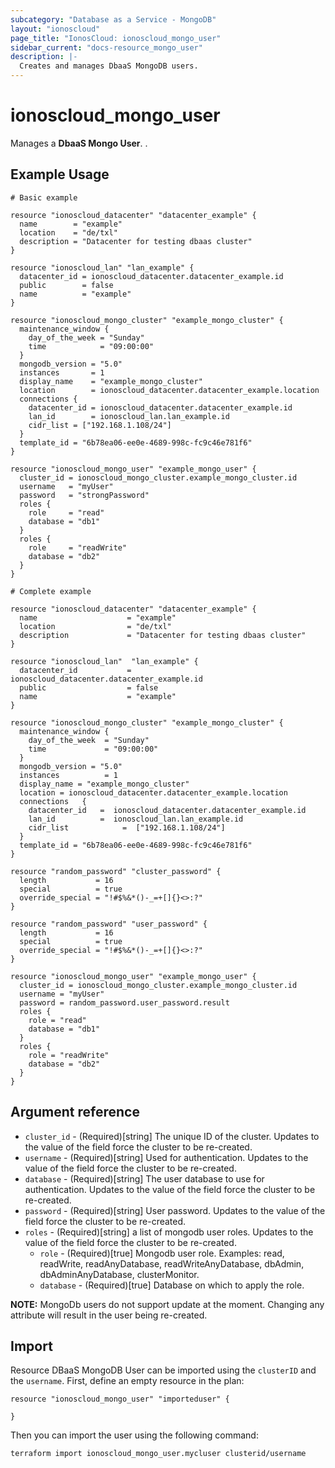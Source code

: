 ```yaml
---
subcategory: "Database as a Service - MongoDB"
layout: "ionoscloud"
page_title: "IonosCloud: ionoscloud_mongo_user"
sidebar_current: "docs-resource_mongo_user"
description: |-
  Creates and manages DbaaS MongoDB users.
---
```


# ionoscloud_mongo_user

Manages a **DbaaS Mongo User**. .

## Example Usage

```hcl
# Basic example

resource "ionoscloud_datacenter" "datacenter_example" {
  name        = "example"
  location    = "de/txl"
  description = "Datacenter for testing dbaas cluster"
}

resource "ionoscloud_lan" "lan_example" {
  datacenter_id = ionoscloud_datacenter.datacenter_example.id
  public        = false
  name          = "example"
}

resource "ionoscloud_mongo_cluster" "example_mongo_cluster" {
  maintenance_window {
    day_of_the_week = "Sunday"
    time            = "09:00:00"
  }
  mongodb_version = "5.0"
  instances       = 1
  display_name    = "example_mongo_cluster"
  location        = ionoscloud_datacenter.datacenter_example.location
  connections {
    datacenter_id = ionoscloud_datacenter.datacenter_example.id
    lan_id        = ionoscloud_lan.lan_example.id
    cidr_list = ["192.168.1.108/24"]
  }
  template_id = "6b78ea06-ee0e-4689-998c-fc9c46e781f6"
}

resource "ionoscloud_mongo_user" "example_mongo_user" {
  cluster_id = ionoscloud_mongo_cluster.example_mongo_cluster.id
  username   = "myUser"
  password   = "strongPassword"
  roles {
    role     = "read"
    database = "db1"
  }
  roles {
    role     = "readWrite"
    database = "db2"
  }
}
```

```hcl
# Complete example

resource "ionoscloud_datacenter" "datacenter_example" {
  name                    = "example"
  location                = "de/txl"
  description             = "Datacenter for testing dbaas cluster"
}

resource "ionoscloud_lan"  "lan_example" {
  datacenter_id           = ionoscloud_datacenter.datacenter_example.id
  public                  = false
  name                    = "example"
}

resource "ionoscloud_mongo_cluster" "example_mongo_cluster" {
  maintenance_window {
    day_of_the_week  = "Sunday"
    time             = "09:00:00"
  }
  mongodb_version = "5.0"
  instances          = 1
  display_name = "example_mongo_cluster"
  location = ionoscloud_datacenter.datacenter_example.location
  connections   {
    datacenter_id   =  ionoscloud_datacenter.datacenter_example.id
    lan_id          =  ionoscloud_lan.lan_example.id
    cidr_list            =  ["192.168.1.108/24"]
  }
  template_id = "6b78ea06-ee0e-4689-998c-fc9c46e781f6"
}

resource "random_password" "cluster_password" {
  length           = 16
  special          = true
  override_special = "!#$%&*()-_=+[]{}<>:?"
}

resource "random_password" "user_password" {
  length           = 16
  special          = true
  override_special = "!#$%&*()-_=+[]{}<>:?"
}

resource "ionoscloud_mongo_user" "example_mongo_user" {
  cluster_id = ionoscloud_mongo_cluster.example_mongo_cluster.id
  username = "myUser"
  password = random_password.user_password.result
  roles {
    role = "read"
    database = "db1"
  }
  roles {
    role = "readWrite"
    database = "db2"
  }
}
```

## Argument reference

* `cluster_id` - (Required)[string] The unique ID of the cluster. Updates to the value of the field force the cluster to be re-created.
* `username` - (Required)[string] Used for authentication. Updates to the value of the field force the cluster to be re-created.
* `database` - (Required)[string] The user database to use for authentication. Updates to the value of the field force the cluster to be re-created.
* `password` - (Required)[string] User password. Updates to the value of the field force the cluster to be re-created.
* `roles` - (Required)[string] a list of mongodb user roles. Updates to the value of the field force the cluster to be re-created.
    * `role` - (Required)[true] Mongodb user role. Examples: read, readWrite, readAnyDatabase, readWriteAnyDatabase, dbAdmin, dbAdminAnyDatabase, clusterMonitor.
    * `database` - (Required)[true] Database on which to apply the role.

**NOTE:** MongoDb users do not support update at the moment. Changing any attribute will result in the user being re-created.

## Import

Resource DBaaS MongoDB User can be imported using the `clusterID` and the `username`.
First, define an empty resource in the plan:
```hcl
resource "ionoscloud_mongo_user" "importeduser" {
  
}
```
Then you can import the user using the following command:
```shell
terraform import ionoscloud_mongo_user.mycluser clusterid/username
```
